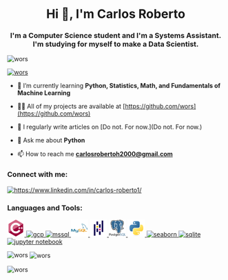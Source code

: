 <h1 align="center">Hi 👋, I'm Carlos Roberto</h1>
<h3 align="center">I'm a Computer Science student and I'm a Systems Assistant. I'm studying for myself to make a Data Scientist.</h3>

<p align="left"> <img src="https://komarev.com/ghpvc/?username=wors&label=Profile%20views&color=0e75b6&style=flat" alt="wors" /> </p>

<p align="left"> <a href="https://github.com/ryo-ma/github-profile-trophy"><img src="https://github-profile-trophy.vercel.app/?username=wors" alt="wors" /></a> </p>

- 🌱 I’m currently learning **Python, Statistics, Math, and Fundamentals of Machine Learning**

- 👨‍💻 All of my projects are available at [https://github.com/wors](https://github.com/wors)

- 📝 I regularly write articles on [Do not. For now.](Do not. For now.)

- 💬 Ask me about **Python**

- 📫 How to reach me **carlosrobertoh2000@gmail.com**

<h3 align="left">Connect with me:</h3>
<p align="left">
<a href="https://linkedin.com/in/https://www.linkedin.com/in/carlos-roberto1/" target="blank"><img align="center" src="https://raw.githubusercontent.com/rahuldkjain/github-profile-readme-generator/master/src/images/icons/Social/linked-in-alt.svg" alt="https://www.linkedin.com/in/carlos-roberto1/" height="30" width="40" /></a>
</p>

<h3 align="left">Languages and Tools:</h3>
<p align="left"> <a href="https://www.w3schools.com/cpp/" target="_blank" rel="noreferrer"> <img src="https://raw.githubusercontent.com/devicons/devicon/master/icons/cplusplus/cplusplus-original.svg" alt="cplusplus" width="40" height="40"/> </a> <a href="https://cloud.google.com" target="_blank" rel="noreferrer"> <img src="https://www.vectorlogo.zone/logos/google_cloud/google_cloud-icon.svg" alt="gcp" width="40" height="40"/> </a> <a href="https://www.microsoft.com/en-us/sql-server" target="_blank" rel="noreferrer"> <img src="https://www.svgrepo.com/show/303229/microsoft-sql-server-logo.svg" alt="mssql" width="40" height="40"/> </a> <a href="https://www.mysql.com/" target="_blank" rel="noreferrer"> <img src="https://raw.githubusercontent.com/devicons/devicon/master/icons/mysql/mysql-original-wordmark.svg" alt="mysql" width="40" height="40"/> </a> <a href="https://pandas.pydata.org/" target="_blank" rel="noreferrer"> <img src="https://raw.githubusercontent.com/devicons/devicon/2ae2a900d2f041da66e950e4d48052658d850630/icons/pandas/pandas-original.svg" alt="pandas" width="40" height="40"/> </a> <a href="https://www.postgresql.org" target="_blank" rel="noreferrer"> <img src="https://raw.githubusercontent.com/devicons/devicon/master/icons/postgresql/postgresql-original-wordmark.svg" alt="postgresql" width="40" height="40"/> </a> <a href="https://www.python.org" target="_blank" rel="noreferrer"> <img src="https://raw.githubusercontent.com/devicons/devicon/master/icons/python/python-original.svg" alt="python" width="40" height="40"/> </a> <a href="https://seaborn.pydata.org/" target="_blank" rel="noreferrer"> <img src="https://seaborn.pydata.org/_images/logo-mark-lightbg.svg" alt="seaborn" width="40" height="40"/> </a> <a href="https://www.sqlite.org/" target="_blank" rel="noreferrer"> <img src="https://www.vectorlogo.zone/logos/sqlite/sqlite-icon.svg" alt="sqlite" width="40" height="40"/> </a> <a href="https://jupyter.org/" target="_blank" rel="noreferrer"> <img src="https://user-images.githubusercontent.com/48866075/150623887-c3c08f49-7ffd-493b-a5e8-33fbbc94e493.png" alt="jupyter notebook" width="40" height="40"/> </a> </p>

<p><img align="left" src="https://github-readme-stats.vercel.app/api/top-langs?username=wors&show_icons=true&locale=en&layout=compact" alt="wors" /></p>

<p>&nbsp;<img align="center" src="https://github-readme-stats.vercel.app/api?username=wors&show_icons=true&locale=en" alt="wors" /></p>

<p><img align="center" src="https://github-readme-streak-stats.herokuapp.com/?user=wors&" alt="wors" /></p>
